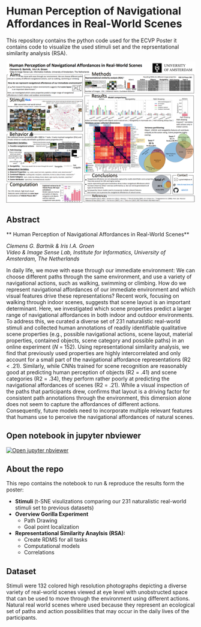 # Human Perception of Navigational Affordances in Real-World Scenes

This repository contains the python code used for the ECVP Poster it contains code to visualize the used stimuli set and the reprsentational similarity analysis (RSA).


![Poster](/poster.png)

## Abstract

** Human Perception of Navigational Affordances in Real-World Scenes**

*Clemens G. Bartnik & Iris I.A. Groen*  
*Video & Image Sense Lab, Institute for Informatics, University of Amsterdam, The Netherlands*

In daily life, we move with ease through our immediate environment: We can choose different paths through the same environment, and use a variety of navigational actions, such as walking, swimming or climbing. How do we represent navigational affordances of our immediate environment and which visual features drive these representations? Recent work, focusing on walking through indoor scenes, suggests that scene layout is an important determinant. Here, we investigated which scene properties predict a larger range of navigational affordances in both indoor and outdoor environments. To address this, we curated a diverse set of 231 naturalistic real-world stimuli and collected human annotations of readily identifiable qualitative scene properties (e.g., possible navigational actions, scene layout, material properties, contained objects, scene category and possible paths) in an online experiment (*N* = 152). Using representational similarity analysis, we find that previously used properties are highly intercorrelated and only account for a small part of the navigational affordance representations (R2 < .21). Similarly, while CNNs trained for scene recognition are reasonably good at predicting human perception of objects (R2  = .41) and scene categories (R2 = .34), they perform rather poorly at predicting the navigational affordances of scenes (R2 = .21). While a visual inspection of the paths that participants drew, confirms that layout is a driving factor for consistent path annotations through the environment, this dimension alone does not seem to capture the affordances of different actions. Consequently, future models need to incorporate multiple relevant features that humans use to perceive the navigational affordances of natural scenes.




## Open notebook in jupyter nbviewer 
[![Open jupyter nbviewer](https://colab.research.google.com/assets/colab-badge.svg)](https://colab.research.google.com/drive/1uFKK00fDlxtTfBLNjLTpDl37Vs5HgGwo?usp=sharing)

## About the repo 

This repo contains the notebook to run & reproduce the results form the poster:

+ **Stimuli** (t-SNE visulizations comparing our 231 naturalistic real-world stimuli set to previous datasets)
+ **Overview Gorilla Experiment**
  + Path Drawing 
  + Goal point localization
+ **Representational Similarity Anaylsis (RSA):**
  + Create RDMS for all tasks
  + Computational models
  + Correlations



## Dataset

Stimuli were 132 colored high resolution photographs depicting a diverse variety of real-world scenes viewed at eye level with unobstructed space that can be used to move through the environment using different actions. Natural real world scenes where used because they represent an ecological set of paths and action possibilities that may occur in the daily lives of the participants.
